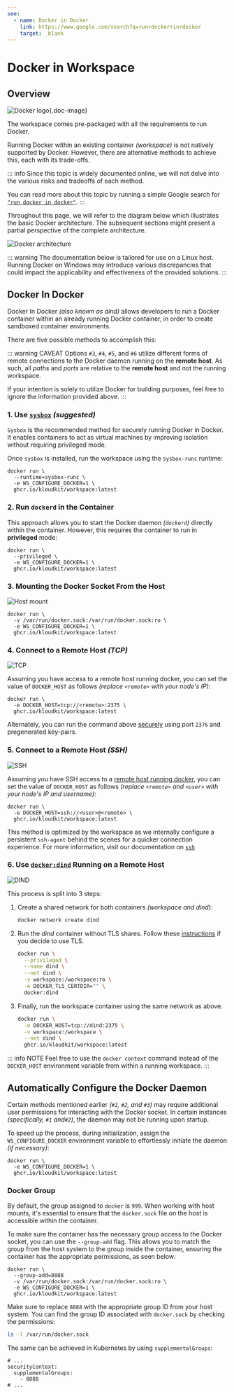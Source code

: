 ```yaml
---
see:
  - name: Docker in Docker
    link: https://www.google.com/search?q=run+docker+in+docker
    target: _blank
---
```


# Docker in Workspace

## Overview

![Docker logo](/icons/docker.svg){.doc-image}

The workspace comes pre-packaged with all the requirements to run Docker.

Running Docker within an existing container *(workspace)* is not natively supported by
Docker.
However, there are alternative methods to achieve this, each with its trade-offs.

::: info
Since this topic is widely documented online, we will not delve into the various risks and
tradeoffs of each method.

You can read more about this topic by running a simple Google search for
[`"run docker in docker"`](https://www.google.com/search?q=run+docker+in+docker).
:::

Throughout this page, we will refer to the diagram below which illustrates the basic
Docker architecture.
The subsequent sections might present a partial perspective of the complete architecture.

![Docker architecture](/tools/docker/architecture.png)

::: warning
The documentation below is tailored for use on a Linux host.
Running Docker on Windows may introduce various discrepancies that could impact the
applicability and effectiveness of the provided solutions.
:::

## Docker In Docker

Docker In Docker *(also known as dind)* allows developers to run a Docker container within
an already running Docker container, in order to create sandboxed container environments.

There are five possible methods to accomplish this:

::: warning CAVEAT
Options `#3`, `#4`, `#5`, and `#6` utilize different forms of remote connections to the
Docker daemon running on the **remote host**.
As such, all *paths* and *ports* are relative to the **remote host** and not the running
workspace.

If your intention is solely to utilize Docker for building purposes, feel free to ignore
the information provided above.
:::

### 1. Use [`sysbox`](https://github.com/nestybox/sysbox) ***(suggested)***

`Sysbox` is the recommended method for securely running Docker in Docker.
It enables containers to act as virtual machines by improving isolation without
requiring privileged mode.

Once `sysbox` is installed, run the workspace using the `sysbox-runc` runtime:

```sh{2,3}
docker run \
  --runtime=sysbox-runc \
  -e WS_CONFIGURE_DOCKER=1 \
  ghcr.io/kloudkit/workspace:latest
```

### 2. Run `dockerd` in the Container

This approach allows you to start the Docker daemon *(`dockerd`)* directly within the
container.
However, this requires the container to run in **privileged** mode:

```sh{2,3}
docker run \
  --privileged \
  -e WS_CONFIGURE_DOCKER=1 \
  ghcr.io/kloudkit/workspace:latest
```

### 3. Mounting the Docker Socket From the Host

![Host mount](/tools/docker/host-mount.png)

```sh{2,3}
docker run \
  -v /var/run/docker.sock:/var/run/docker.sock:ro \
  -e WS_CONFIGURE_DOCKER=1 \
  ghcr.io/kloudkit/workspace:latest
```

### 4. Connect to a Remote Host *(TCP)*

![TCP](/tools/docker/tcp.png)

Assuming you have access to a remote host running docker, you can set the value of
`DOCKER_HOST` as follows *(replace `<remote>` with your node's IP)*:

```sh{2}
docker run \
  -e DOCKER_HOST=tcp://<remote>:2375 \
  ghcr.io/kloudkit/workspace:latest
```

Alternately, you can run the command above [securely][protect-tls] using port `2376` and
pregenerated key-pairs.

### 5. Connect to a Remote Host *(SSH)*

![SSH](/tools/docker/ssh.png)

Assuming you have SSH access to a [remote host running docker][protect-ssh], you can set
the value of `DOCKER_HOST` as follows
*(replace `<remote>` and `<user>` with your node's IP and username)*:

```sh{2}
docker run \
  -e DOCKER_HOST=ssh://<user>@<remote> \
  ghcr.io/kloudkit/workspace:latest
```

This method is optimized by the workspace as we internally configure a persistent
`ssh-agent` behind the scenes for a quicker connection experience.
For more information, visit our documentation on [`ssh`](/tools/ssh)

### 6. Use [`docker:dind`][dind] Running on a Remote Host

![DIND](/tools/docker/dind.png)

This process is split into 3 steps:

1. Create a shared network for both containers *(workspace and dind)*:

    ```sh
    docker network create dind
    ```

2. Run the *dind* container without TLS shares. Follow these [instructions][protect-tls]
    if you decide to use TLS.

    ```sh
    docker run \
      --privileged \
      --name dind \
      --net dind \
      -v workspace:/workspace:ro \
      -e DOCKER_TLS_CERTDIR="" \
      docker:dind
    ```

3. Finally, run the workspace container using the same network as above.

    ```sh
    docker run \
      -e DOCKER_HOST=tcp://dind:2375 \
      -v workspace:/workspace \
      --net dind \
      ghcr.io/kloudkit/workspace:latest
    ```

::: info NOTE
Feel free to use the `docker context` command instead of the `DOCKER_HOST` environment
variable from within a running workspace.
:::

## Automatically Configure the Docker Daemon

Certain methods mentioned earlier *(`#1`, `#2`, and `#3`)* may require additional user
permissions for interacting with the Docker socket.
In certain instances *(specifically, `#1` and`#2`)*, the daemon may not be running upon
startup.

To speed up the process, during initialization, assign the `WS_CONFIGURE_DOCKER`
environment variable to effortlessly initiate the daemon *(if necessary)*:

```sh{2}
docker run \
  -e WS_CONFIGURE_DOCKER=1 \
  ghcr.io/kloudkit/workspace:latest
```

### Docker Group

By default, the group assigned to `docker` is `999`.
When working with host mounts, it's essential to ensure that the `docker.sock` file on
the host is accessible within the container.

To make sure the container has the necessary group access to the Docker socket, you can
use the `--group-add` flag.
This allows you to match the group from the host system to the group inside the
container, ensuring the container has the appropriate permissions, as seen below:

```sh{2}
docker run \
  --group-add=8888
  -v /var/run/docker.sock:/var/run/docker.sock:ro \
  -e WS_CONFIGURE_DOCKER=1 \
  ghcr.io/kloudkit/workspace:latest
```

Make sure to replace `8888` with the appropriate group ID from your host system.
You can find the group ID associated with `docker.sock` by checking the permissions:

```sh
ls -l /var/run/docker.sock
```

The same can be achieved in Kubernetes by using `supplementalGroups`:

```yaml{3,4}
# ...
securityContext:
  supplementalGroups:
    - 8888
# ...
```

[dind]: https://hub.docker.com/_/docker/tags?page=1&name=dind
[protect-tls]: https://docs.docker.com/engine/security/protect-access/#use-tls-https-to-protect-the-docker-daemon-socket
[protect-ssh]: https://docs.docker.com/engine/security/protect-access/#use-ssh-to-protect-the-docker-daemon-socket
